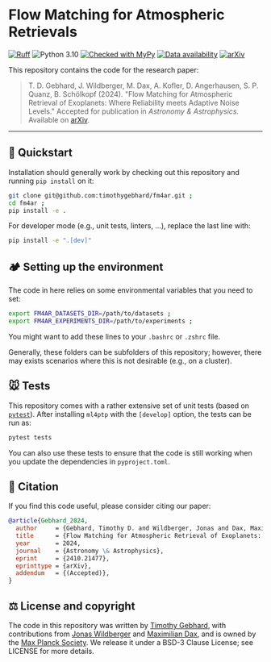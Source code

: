 # Flow Matching for Atmospheric Retrievals

[![Ruff](https://img.shields.io/endpoint?url=https://raw.githubusercontent.com/astral-sh/ruff/main/assets/badge/v2.json)](https://github.com/astral-sh/ruff)
![Python 3.10](https://img.shields.io/badge/python-3.10+-blue)
[![Checked with MyPy](https://img.shields.io/badge/mypy-checked-blue)](https://github.com/python/mypy)
[![Data availability](https://img.shields.io/badge/Data-Available_on_Edmond-31705e)](https://doi.org/10.17617/3.LYSSVN)
[![arXiv](https://img.shields.io/badge/arXiv-2410.21477-b31b1b.svg)](https://arxiv.org/abs/2410.21477) 

This repository contains the code for the research paper:

> T. D. Gebhard, J. Wildberger, M. Dax, A. Kofler, D. Angerhausen, S. P. Quanz, B. Schölkopf (2024). 
> "Flow Matching for Atmospheric Retrieval of Exoplanets: Where Reliability meets Adaptive Noise Levels." 
> Accepted for publication in _Astronomy & Astrophysics._
> Available on [arXiv](https://arxiv.org/abs/2410.21477).


---


## 🚀 Quickstart

Installation should generally work by checking out this repository and running `pip install` on it:

```bash
git clone git@github.com:timothygebhard/fm4ar.git ;
cd fm4ar ;
pip install -e .
```

For developer mode (e.g., unit tests, linters, ...), replace the last line with:

```bash
pip install -e ".[dev]"
```


## 🏕 Setting up the environment

The code in here relies on some environmental variables that you need to set:

```bash
export FM4AR_DATASETS_DIR=/path/to/datasets ;
export FM4AR_EXPERIMENTS_DIR=/path/to/experiments ;
```

You might want to add these lines to your `.bashrc` or `.zshrc` file.

Generally, these folders can be subfolders of this repository; however, there may exists scenarios where this is not desirable (e.g., on a cluster).


## 🐭 Tests

This repository comes with a rather extensive set of unit tests (based on [`pytest`](https://pytest.org)). 
After installing `ml4ptp` with the `[develop]` option, the tests can be run as:

```bash
pytest tests
```

You can also use these tests to ensure that the code is still working when you update the dependencies in `pyproject.toml`.


## 📜 Citation

If you find this code useful, please consider citing our paper:

```bibtex
@article{Gebhard_2024,
  author     = {Gebhard, Timothy D. and Wildberger, Jonas and Dax, Maximilian and Angerhausen, Daniel and Quanz, Sascha P. and Schölkopf, Bernhard},
  title      = {Flow Matching for Atmospheric Retrieval of Exoplanets: Where Reliability meets Adaptive Noise Levels},
  year       = 2024,
  journal    = {Astronomy \& Astrophysics},
  eprint     = {2410.21477},
  eprinttype = {arXiv},
  addendum   = {(Accepted)},
}
```


## ⚖️ License and copyright

The code in this repository was written by [Timothy Gebhard](https://github.com/timothygebhard), with contributions from [Jonas Wildberger](https://github.com/jonaswildberger) and [Maximilian Dax](https://github.com/max-dax), and is owned by the [Max Planck Society](https://www.mpg.de/en).
We release it under a BSD-3 Clause License; see LICENSE for more details.
